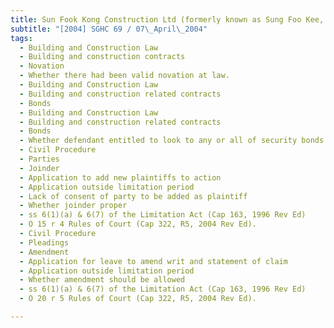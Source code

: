 ```yaml
---
title: Sun Fook Kong Construction Ltd (formerly known as Sung Foo Kee, Ltd) v Housing and 
subtitle: "[2004] SGHC 69 / 07\_April\_2004"
tags:
  - Building and Construction Law
  - Building and construction contracts
  - Novation
  - Whether there had been valid novation at law.
  - Building and Construction Law
  - Building and construction related contracts
  - Bonds
  - Building and Construction Law
  - Building and construction related contracts
  - Bonds
  - Whether defendant entitled to look to any or all of security bonds furnished by contractor for payment of sums due under any contract entered into with same contractor.
  - Civil Procedure
  - Parties
  - Joinder
  - Application to add new plaintiffs to action
  - Application outside limitation period
  - Lack of consent of party to be added as plaintiff
  - Whether joinder proper
  - ss 6(1)(a) & 6(7) of the Limitation Act (Cap 163, 1996 Rev Ed)
  - O 15 r 4 Rules of Court (Cap 322, R5, 2004 Rev Ed).
  - Civil Procedure
  - Pleadings
  - Amendment
  - Application for leave to amend writ and statement of claim
  - Application outside limitation period
  - Whether amendment should be allowed
  - ss 6(1)(a) & 6(7) of the Limitation Act (Cap 163, 1996 Rev Ed)
  - O 20 r 5 Rules of Court (Cap 322, R5, 2004 Rev Ed).

---
```


